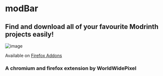 # modBar

## Find and download all of your favourite Modrinth projects easily!

![image](https://github.com/user-attachments/assets/5de37129-5671-4363-89f8-62214c4bfc55)

Available on [Firefox Addons](https://addons.mozilla.org/en-CA/firefox/addon/themodbar/)

### A chromium and firefox extension by WorldWidePixel
